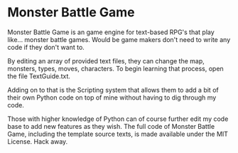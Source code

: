# Monster Battle Game
Monster Battle Game is an game engine for text-based RPG's that play like... monster battle games. Would be game makers don't need to write any code if they don't want to. 

By editing an array of provided text files, they can change the map, monsters, types, moves, characters. To begin learning that process, open the file TextGuide.txt.

Adding on to that is the Scripting system that allows them to add a bit of their own Python code on top of mine without having to dig through my code.

Those with higher knowledge of Python can of course further edit my code base to add new features as they wish. The full code of Monster Battle Game, including the template source texts, is made available under the MIT License. Hack away.
